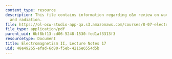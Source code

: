 ```yaml
---
content_type: resource
description: This file contains information regarding e&m review on waves, potentials,
  and radiation.
file: https://ol-ocw-studio-app-qa.s3.amazonaws.com/courses/8-07-electromagnetism-ii-fall-2012/48e49265efad6d80f5eb4216e6554d5b_MIT8_07F12_ln17.pdf
file_type: application/pdf
parent_uid: 6bf8bf13-cd06-5248-1530-fed1af3313f3
resourcetype: Document
title: Electromagnetism II, Lecture Notes 17
uid: 48e49265-efad-6d80-f5eb-4216e6554d5b
---
```

